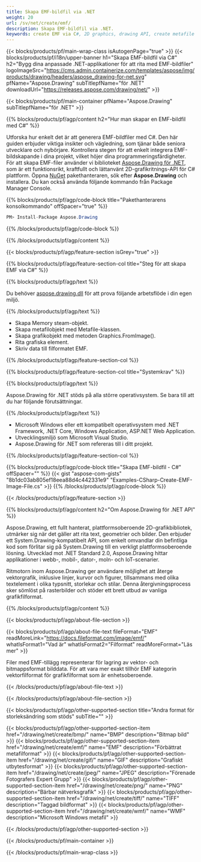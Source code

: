 ```yaml
---
title: Skapa EMF-bildfil via .NET
weight: 20
url: /sv/net/create/emf/
description: Skapa EMF-bildfil via .NET.
keywords: create EMF via C#, 2D graphics, drawing API, create metafile C#, Drawing för .NET, save EMF image file, cross-platform 2D graphic library, Metafile class, vector graphics drawing, draw line, EMF image file, Graphics file formats
---
```


{{< blocks/products/pf/main-wrap-class isAutogenPage="true" >}}
{{< blocks/products/pf/i18n/upper-banner h1="Skapa EMF-bildfil via C#" h2="Bygg dina anpassade .NET-applikationer för att rita med EMF-bildfiler" logoImageSrc="https://cms.admin.containerize.com/templates/aspose/img/products/drawing/headers/aspose_drawing-for-net.svg" pfName="Aspose.Drawing" subTitlepfName="för .NET" downloadUrl="https://releases.aspose.com/drawing/net/" >}}

{{< blocks/products/pf/main-container pfName="Aspose.Drawing" subTitlepfName="för .NET" >}}


{{% blocks/products/pf/agp/content h2="Hur man skapar en EMF-bildfil med C#" %}}

Utforska hur enkelt det är att generera EMF-bildfiler med C#. Den här guiden erbjuder viktiga insikter och vägledning, som tjänar både seniora utvecklare och nybörjare. Kontrollera stegen för att enkelt integrera EMF-bildskapande i dina projekt, vilket höjer dina programmeringsfärdigheter. För att skapa EMF-filer använder vi biblioteket [Aspose.Drawing för .NET](https://products.aspose.com/drawing/net), som är ett funktionsrikt, kraftfullt och lättanvänt 2D-grafikritnings-API för C# plattform. Öppna [NuGet](https://www.nuget.org/packages/aspose.drawing) pakethanteraren, sök efter **Aspose.Drawing** och installera. Du kan också använda följande kommando från Package Manager Console.

{{% blocks/products/pf/agp/code-block title="Pakethanterarens konsolkommando" offSpacer="true" %}}
```cs
PM> Install-Package Aspose.Drawing
```
{{% /blocks/products/pf/agp/code-block %}}

{{% /blocks/products/pf/agp/content %}}


{{< blocks/products/pf/agp/feature-section isGrey="true" >}}

{{% blocks/products/pf/agp/feature-section-col title="Steg för att skapa EMF via C#" %}}

{{% blocks/products/pf/agp/text %}}

Du behöver [aspose.drawing.dll](https://downloads.aspose.com/drawing/net) för att prova följande arbetsflöde i din egen miljö.

{{% /blocks/products/pf/agp/text %}}

+ Skapa Memory steam-objekt.
+ Skapa metafilobjekt med Metafile-klassen.
+ Skapa grafikobjekt med metoden Graphics.FromImage().
+ Rita grafiska element.
+ Skriv data till filformatet EMF.

{{% /blocks/products/pf/agp/feature-section-col %}}

{{% blocks/products/pf/agp/feature-section-col title="Systemkrav" %}}

{{% blocks/products/pf/agp/text %}}

Aspose.Drawing för .NET stöds på alla större operativsystem. Se bara till att du har följande förutsättningar.

{{% /blocks/products/pf/agp/text %}}

- Microsoft Windows eller ett kompatibelt operativsystem med .NET Framework, .NET Core, Windows Application, ASP.NET Web Application.
- Utvecklingsmiljö som Microsoft Visual Studio.
- Aspose.Drawing för .NET som refereras till i ditt projekt.

{{% /blocks/products/pf/agp/feature-section-col %}}

{{% blocks/products/pf/agp/code-block title="Skapa EMF-bildfil - C#" offSpacer="" %}}
{{< gist "aspose-com-gists" "8b1dc03ab805ef18eea88d4c442331e9" "Examples-CSharp-Create-EMF-Image-File.cs" >}}
{{% /blocks/products/pf/agp/code-block %}}

{{< /blocks/products/pf/agp/feature-section >}}


<!-- aboutfile Starts -->

{{% blocks/products/pf/agp/content h2="Om Aspose.Drawing för .NET API" %}}

Aspose.Drawing, ett fullt hanterat, plattformsoberoende 2D-grafikbibliotek, utmärker sig när det gäller att rita text, geometrier och bilder. Den erbjuder ett System.Drawing-kompatibelt API, som enkelt omvandlar din befintliga kod som förlitar sig på System.Drawing till en verkligt plattformsoberoende lösning. Utvecklad mot .NET Standard 2.0, Aspose.Drawing hittar applikationer i webb-, mobil-, dator-, moln- och IoT-scenarier.

Ritmotorn inom Aspose.Drawing ger användare möjlighet att återge vektorgrafik, inklusive linjer, kurvor och figurer, tillsammans med olika textelement i olika typsnitt, storlekar och stilar. Denna återgivningsprocess sker sömlöst på rasterbilder och stöder ett brett utbud av vanliga grafikfilformat.

{{% /blocks/products/pf/agp/content %}}


{{< blocks/products/pf/agp/about-file-section >}}

{{< blocks/products/pf/agp/about-file-text fileFormat="EMF" readMoreLink="https://docs.fileformat.com/image/emf/" whatIsFormat1="Vad är" whatIsFormat2="Filformat" readMoreFormat="Läs mer" >}}

Filer med EMF-tillägg representerar för lagring av vektor- och bitmappsformat bilddata. För att vara mer exakt tillhör EMF kategorin vektorfilformat för grafikfilformat som är enhetsoberoende.

{{< /blocks/products/pf/agp/about-file-text >}}

{{< /blocks/products/pf/agp/about-file-section >}}

<!-- aboutfile Ends -->


{{< blocks/products/pf/agp/other-supported-section title="Andra format för storleksändring som stöds" subTitle="" >}}

{{< blocks/products/pf/agp/other-supported-section-item href="/drawing/net/create/bmp/" name="BMP" description="Bitmap bild" >}}
{{< blocks/products/pf/agp/other-supported-section-item href="/drawing/net/create/emf/" name="EMF" description="Förbättrat metafilformat" >}}
{{< blocks/products/pf/agp/other-supported-section-item href="/drawing/net/create/gif/" name="GIF" description="Grafiskt utbytesformat" >}}
{{< blocks/products/pf/agp/other-supported-section-item href="/drawing/net/create/jpeg/" name="JPEG" description="Förenade Fotografers Expert Grupp" >}}
{{< blocks/products/pf/agp/other-supported-section-item href="/drawing/net/create/png/" name="PNG" description="Bärbar nätverksgrafik" >}}
{{< blocks/products/pf/agp/other-supported-section-item href="/drawing/net/create/tiff/" name="TIFF" description="Taggad bildformat" >}}
{{< blocks/products/pf/agp/other-supported-section-item href="/drawing/net/create/wmf/" name="WMF" description="Microsoft Windows metafil" >}}


{{< /blocks/products/pf/agp/other-supported-section >}}

{{< /blocks/products/pf/main-container >}}

{{< /blocks/products/pf/main-wrap-class >}}
